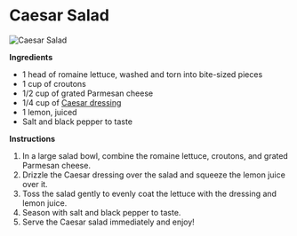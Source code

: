 # Caesar Salad

![Caesar Salad](https://source.unsplash.com/random/?salad)

**Ingredients**
- 1 head of romaine lettuce, washed and torn into bite-sized pieces
- 1 cup of croutons
- 1/2 cup of grated Parmesan cheese
- 1/4 cup of [Caesar dressing](/recipes/caesar-dressing)
- 1 lemon, juiced
- Salt and black pepper to taste

**Instructions**
1. In a large salad bowl, combine the romaine lettuce, croutons, and grated Parmesan cheese.
2. Drizzle the Caesar dressing over the salad and squeeze the lemon juice over it.
3. Toss the salad gently to evenly coat the lettuce with the dressing and lemon juice.
4. Season with salt and black pepper to taste.
5. Serve the Caesar salad immediately and enjoy!